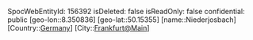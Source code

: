 ﻿---
location: [50.15355,8.350836]
type: Station
tags:
- geo/Station

---
SpocWebEntityId: 156392
isDeleted: false
isReadOnly: false
confidential: public
[geo-lon::8.350836]
[geo-lat::50.15355]
[name::Niederjosbach]
[Country::[Germany](geo/Continent/Europe/Germany.md)]
[City::[Frankfurt@Main](geo/Continent/Europe/Germany/Hessen/Frankfurt@Main.md)]

